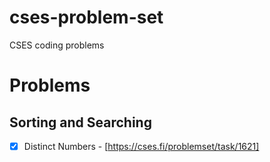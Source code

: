 # cses-problem-set
CSES coding problems

# Problems
## Sorting and Searching
- [x] Distinct Numbers - [https://cses.fi/problemset/task/1621]
